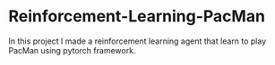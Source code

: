 # Reinforcement-Learning-PacMan
In this project I made a reinforcement learning agent that learn to play PacMan using pytorch framework.

